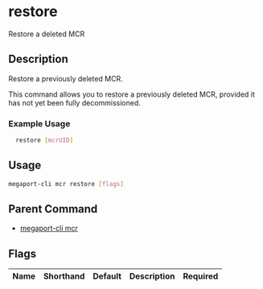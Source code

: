 # restore

Restore a deleted MCR

## Description

Restore a previously deleted MCR.

This command allows you to restore a previously deleted MCR, provided it has not yet been fully decommissioned.

### Example Usage

```sh
  restore [mcrUID]
```


## Usage

```sh
megaport-cli mcr restore [flags]
```



## Parent Command

* [megaport-cli mcr](megaport-cli_mcr.md)




## Flags

| Name | Shorthand | Default | Description | Required |
|------|-----------|---------|-------------|----------|



